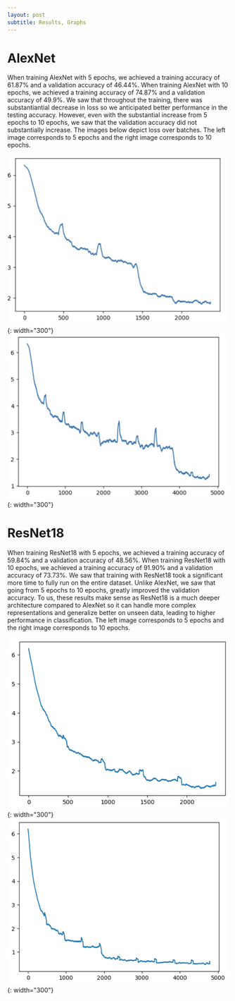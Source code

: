 ```yaml
---
layout: post
subtitle: Results, Graphs
---
```


# AlexNet

When training AlexNet with 5 epochs, we achieved a training accuracy of 61.87% and a validation accuracy of 46.44%. When training AlexNet with 10 epochs, we achieved a training accuracy of 74.87% and a validation accuracy of 49.9%. We saw that throughout the training, there was substantiantial decrease in loss so we anticipated better performance in the testing accuracy. However, even with the substantial increase from 5 epochs to 10 epochs, we saw that the validation accuracy did not substantially increase. The images below depict loss over batches. The left image corresponds to 5 epochs and the right image corresponds to 10 epochs.

![alexnet-5](alexnet-5.jpg){: width="300"} ![alexnet-10](alexnet-10.jpg){: width="300"}

# ResNet18 

When training ResNet18 with 5 epochs, we achieved a training accuracy of 59.84% and a validation accuracy of 48.56%. When training ResNet18 with 10 epochs, we achieved a training accuracy of 91.90% and a validation accuracy of 73.73%. We saw that training with ResNet18 took a significant more time to fully run on the entire dataset. Unlike AlexNet, we saw that going from 5 epochs to 10 epochs, greatly improved the validation accuracy. To us, these results make sense as ResNet18 is a much deeper architecture compared to AlexNet so it can handle more complex representations and generalize better on unseen data, leading to higher performance in classification. The left image corresponds to 5 epochs and the right image corresponds to 10 epochs.

![resnet18-5](resnet18-5.png){: width="300"} ![resnet18-10](resnet18-10.png){: width="300"}
